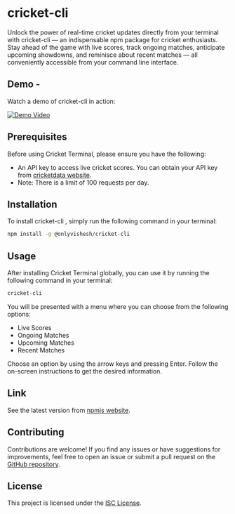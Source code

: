 # cricket-cli

Unlock the power of real-time cricket updates directly from your terminal with cricket-cli — an indispensable npm package for cricket enthusiasts. Stay ahead of the game with live scores, track ongoing matches, anticipate upcoming showdowns, and reminisce about recent matches — all conveniently accessible from your command line interface.

## Demo -

Watch a demo of cricket-cli in action:

[![Demo Video](https://img.youtube.com/vi/z85RsI8u9l8/0.jpg)](https://www.youtube.com/watch?v=z85RsI8u9l8)


## Prerequisites

Before using Cricket Terminal, please ensure you have the following:

- An API key to access live cricket scores. You can obtain your API key from [cricketdata website](https://cricketdata.org).
- Note: There is a limit of 100 requests per day.

## Installation

To install cricket-cli , simply run the following command in your terminal:

```bash
npm install -g @onlyvishesh/cricket-cli
```

## Usage

After installing Cricket Terminal globally, you can use it by running the following command in your terminal:

```bash
cricket-cli
```

You will be presented with a menu where you can choose from the following options:

- Live Scores
- Ongoing Matches
- Upcoming Matches
- Recent Matches

Choose an option by using the arrow keys and pressing Enter. Follow the on-screen instructions to get the desired information.

## Link

See the latest version from [npmjs website](https://www.npmjs.com/package/@onlyvishesh/cricket-cli).

## Contributing

Contributions are welcome! If you find any issues or have suggestions for improvements, feel free to open an issue or submit a pull request on the [GitHub repository](https://github.com/onlyVishesh/cricket-cli).

## License

This project is licensed under the [ISC License](https://opensource.org/licenses/ISC).
